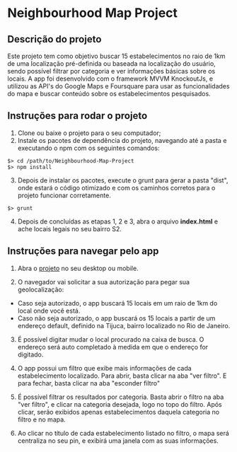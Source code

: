 # Neighbourhood Map Project 

Descrição do projeto
--------------
Este projeto tem como objetivo buscar 15 estabelecimentos no raio de 1km de uma localização pré-definida ou baseada na localização do usuário, sendo possível filtrar por categoria e ver informações básicas sobre os locais. A app foi desenvolvido com o framework MVVM KnockoutJs, e utilizou as API's do Google Maps e Foursquare para usar as funcionalidades do mapa e buscar conteúdo sobre os estabelecimentos pesquisados.

## Instruções para rodar o projeto

1. Clone ou baixe o projeto para o seu computador;
2. Instale os pacotes de dependência do projeto, navegando até a pasta e executando o npm com os seguintes comandos:

  ````
  $> cd /path/to/Neighbourhood-Map-Project
  $> npm install
  ````
  
3. Depois de instalar os pacotes, execute o grunt para gerar a pasta "dist", onde estará o código otimizado e com os caminhos corretos para o projeto funcionar corretamente.

  ``
  $> grunt
  ``
  
4. Depois de concluídas as etapas 1, 2 e 3, abra o arquivo **index.html** e ache locais legais no seu bairro S2.


## Instruções para navegar pelo app

1. Abra o [projeto](https://alinealvesvianna.github.io/Neighbourhood-Map-Project/) no seu desktop ou mobile.

2. O navegador vai solicitar a sua autorização para pegar sua geolocalização:
  * Caso seja autorizado, o app buscará 15 locais em um raio de 1km do local onde você está.
  * Caso não seja autorizado, o app buscará  os 15 locais a partir de um endereço default, definido na Tijuca, bairro localizado no Rio de Janeiro.

3. É possível digitar mudar o local procurado na caixa de busca. O endereço será auto completado à medida em que o endereço for digitado.

4. O app possui um filtro que exibe mais informações de cada estabelecimento localizado. Para abrir, basta clicar na aba "ver filtro". E para fechar, basta clicar na aba "esconder filtro"

5. É possível filtrar os resultados por categoria. Basta abrir o filtro na aba "ver filtro", e clicar na categoria desejada, logo no topo do filtro. Após clicar, serão exibidos apenas estabelecimentos daquela categoria no filtro e no mapa.

6. Ao clicar no título de cada estabelecimento listado no filtro, o mapa será centraliza no seu pin, e exibirá uma janela com as suas informações.
